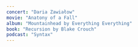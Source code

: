 ```yaml
---
concert: "Daria Zawiałow"
movie: "Anatony of a Fall"
album: "Mountainhead by Everything Everything"
book: "Recursion by Blake Crouch"
podcast: "Syntax"
---
```

